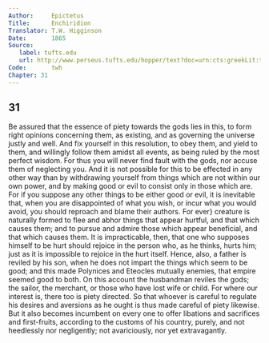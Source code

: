 ```yaml
---
Author:     Epictetus  
Title:      Enchiridion  
Translator: T.W. Higginson  
Date:       1865  
Source:
   label: tufts.edu
   url: http://www.perseus.tufts.edu/hopper/text?doc=urn:cts:greekLit:tlg0557.tlg002.perseus-eng2:1
Code:       twh  
Chapter: 31
---
```

##  31

Be assured that the essence of piety towards the gods lies in this, to form
right opinions concerning them, as existing, and as governing the universe
justly and well. And fix yourself in this resolution, to obey them, and yield
to them, and willingly follow them amidst all events, as being ruled by the
most perfect wisdom. For thus you will never find fault with the gods, nor
accuse them of neglecting you.  And it is not possible for this to be effected
in any other way than by withdrawing yourself from things which are not within
our own power, and by making good or evil to consist only in those which are.
For if you suppose any other things to be either good or evil, it is inevitable
that, when you are disappointed of what you wish, or incur what you would
avoid, you should reproach and blame their authors. For ever} creature is
naturally formed to flee and abhor things that appear hurtful, and that which
causes them; and to pursue and admire those which appear beneficial, and that
which causes them. It is impracticable, then, that one who supposes himself to
be hurt should rejoice in the person who, as he thinks, hurts him; just as it
is impossible to rejoice in the hurt itself. Hence, also, a father is reviled
by his son, when he does not impart the things which seem to be good; and this
made Polynices and Eteocles mutually enemies, that empire seemed good to both.
On this account the husbandman reviles the gods; the sailor, the merchant, or
those who have lost wife or child. For where our interest is, there too is
piety directed. So that whoever is careful to regulate his desires and
aversions as he ought is thus made careful of piety likewise. But it also
becomes incumbent on every one to offer libations and sacrifices and
first-fruits, according to the customs of his country, purely, and not
heedlessly nor negligently; not avariciously, nor yet extravagantly.


